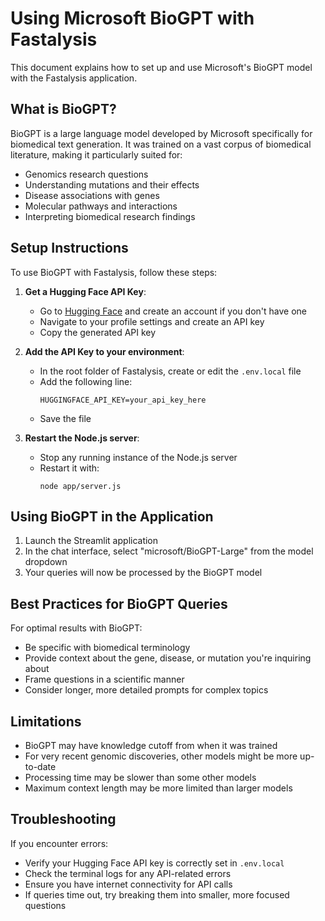 # Using Microsoft BioGPT with Fastalysis

This document explains how to set up and use Microsoft's BioGPT model with the Fastalysis application.

## What is BioGPT?

BioGPT is a large language model developed by Microsoft specifically for biomedical text generation. It was trained on a vast corpus of biomedical literature, making it particularly suited for:

- Genomics research questions
- Understanding mutations and their effects
- Disease associations with genes
- Molecular pathways and interactions
- Interpreting biomedical research findings

## Setup Instructions

To use BioGPT with Fastalysis, follow these steps:

1. **Get a Hugging Face API Key**:
   - Go to [Hugging Face](https://huggingface.co/) and create an account if you don't have one
   - Navigate to your profile settings and create an API key
   - Copy the generated API key

2. **Add the API Key to your environment**:
   - In the root folder of Fastalysis, create or edit the `.env.local` file
   - Add the following line:
     ```
     HUGGINGFACE_API_KEY=your_api_key_here
     ```
   - Save the file

3. **Restart the Node.js server**:
   - Stop any running instance of the Node.js server
   - Restart it with:
     ```
     node app/server.js
     ```

## Using BioGPT in the Application

1. Launch the Streamlit application
2. In the chat interface, select "microsoft/BioGPT-Large" from the model dropdown
3. Your queries will now be processed by the BioGPT model

## Best Practices for BioGPT Queries

For optimal results with BioGPT:

- Be specific with biomedical terminology
- Provide context about the gene, disease, or mutation you're inquiring about
- Frame questions in a scientific manner
- Consider longer, more detailed prompts for complex topics

## Limitations

- BioGPT may have knowledge cutoff from when it was trained
- For very recent genomic discoveries, other models might be more up-to-date
- Processing time may be slower than some other models
- Maximum context length may be more limited than larger models

## Troubleshooting

If you encounter errors:
- Verify your Hugging Face API key is correctly set in `.env.local`
- Check the terminal logs for any API-related errors
- Ensure you have internet connectivity for API calls
- If queries time out, try breaking them into smaller, more focused questions